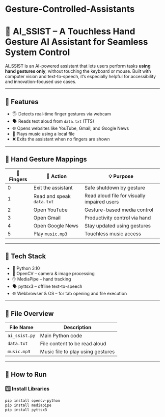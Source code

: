 # Gesture-Controlled-Assistants

# 🤖 AI_SSIST – A Touchless Hand Gesture AI Assistant for Seamless System Control

AI_SSIST is an AI-powered assistant that lets users perform tasks **using hand gestures only**, without touching the keyboard or mouse. Built with computer vision and text-to-speech, it’s especially helpful for accessibility and innovation-focused use cases.

---

## 📌 Features

- 🖐️ Detects real-time finger gestures via webcam
- 🗣️ Reads text aloud from `data.txt` (TTS)
- 🌐 Opens websites like YouTube, Gmail, and Google News
- 🎵 Plays music using a local file
- ❌ Exits the assistant when no fingers are shown

---

## 🧠 Hand Gesture Mappings

| 👋 Fingers | 🎯 Action                  | 💡 Purpose                                      |
|-----------|----------------------------|------------------------------------------------|
| 0         | Exit the assistant         | Safe shutdown by gesture                       |
| 1         | Read and speak `data.txt`  | Read aloud file for visually impaired users     |
| 2         | Open YouTube               | Gesture-based media control                    |
| 3         | Open Gmail                 | Productivity control via hand                  |
| 4         | Open Google News           | Stay updated using gestures                    |
| 5         | Play `music.mp3`           | Touchless music access                         |

---

## 🔧 Tech Stack

- 🐍 Python 3.10
- 🎯 OpenCV – camera & image processing
- ✋ MediaPipe – hand tracking
- 🗣️ pyttsx3 – offline text-to-speech
- 🌐 Webbrowser & OS – for tab opening and file execution

---

## 📁 File Overview

| File Name     | Description                               |
|---------------|-------------------------------------------|
| `ai_ssist.py` | Main Python code                          |
| `data.txt`    | File content to be read aloud             |
| `music.mp3`   | Music file to play using gestures         |

---

## 🚀 How to Run

### 1️⃣ Install Libraries

```bash
pip install opencv-python
pip install mediapipe
pip install pyttsx3
